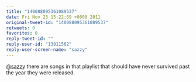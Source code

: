 ```yaml
---
title: "140088095361089537"
date: Fri Nov 25 15:22:59 +0000 2011
original-tweet-id: "140088095361089537"
retweets: 0
favorites: 0
reply-tweet-id: ""
reply-user-id: "13811562"
reply-user-screen-name: "sazzy"
---
```

<a href="https://twitter.com/sazzy">@sazzy</a> there are songs in that playlist that should have never survived past the year they were released.
